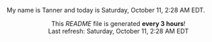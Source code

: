 My name is Tanner and today is Saturday, October 11, 2:28 AM EDT.

<p align="center">This <i>README</i> file is generated <b>every 3 hours</b>!</br>Last refresh: Saturday, October 11, 2:28 AM EDT<br /></p>

